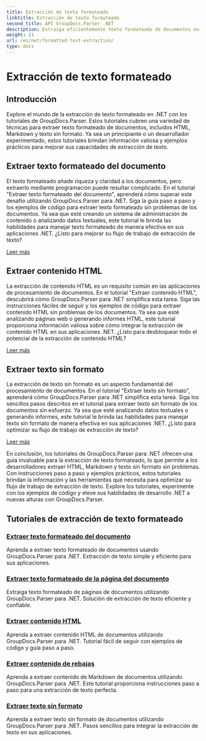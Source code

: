 ```yaml
---
title: Extracción de texto formateado
linktitle: Extracción de texto formateado
second_title: API GroupDocs.Parser .NET
description: Extraiga eficientemente texto formateado de documentos en .NET con GroupDocs.Parser. Aprenda a extraer HTML, Markdown y texto sin formato sin problemas.
weight: 21
url: /es/net/formatted-text-extraction/
type: docs
---
```

# Extracción de texto formateado


## Introducción

Explore el mundo de la extracción de texto formateado en .NET con los tutoriales de GroupDocs.Parser. Estos tutoriales cubren una variedad de técnicas para extraer texto formateado de documentos, incluidos HTML, Markdown y texto sin formato. Ya sea un principiante o un desarrollador experimentado, estos tutoriales brindan información valiosa y ejemplos prácticos para mejorar sus capacidades de extracción de texto.

## Extraer texto formateado del documento

El texto formateado añade riqueza y claridad a los documentos, pero extraerlo mediante programación puede resultar complicado. En el tutorial "Extraer texto formateado del documento", aprenderá cómo superar este desafío utilizando GroupDocs.Parser para .NET. Siga la guía paso a paso y los ejemplos de código para extraer texto formateado sin problemas de los documentos. Ya sea que esté creando un sistema de administración de contenido o analizando datos textuales, este tutorial le brinda las habilidades para manejar texto formateado de manera efectiva en sus aplicaciones .NET. ¿Listo para mejorar su flujo de trabajo de extracción de texto?

[Leer más](./extract-formatted-text-from-document/)

## Extraer contenido HTML

La extracción de contenido HTML es un requisito común en las aplicaciones de procesamiento de documentos. En el tutorial "Extraer contenido HTML", descubrirá cómo GroupDocs.Parser para .NET simplifica esta tarea. Siga las instrucciones fáciles de seguir y los ejemplos de código para extraer contenido HTML sin problemas de los documentos. Ya sea que esté analizando páginas web o generando informes HTML, este tutorial proporciona información valiosa sobre cómo integrar la extracción de contenido HTML en sus aplicaciones .NET. ¿Listo para desbloquear todo el potencial de la extracción de contenido HTML?

[Leer más](./extract-html-content/)

## Extraer texto sin formato

La extracción de texto sin formato es un aspecto fundamental del procesamiento de documentos. En el tutorial "Extraer texto sin formato", aprenderá cómo GroupDocs.Parser para .NET simplifica esta tarea. Siga los sencillos pasos descritos en el tutorial para extraer texto sin formato de los documentos sin esfuerzo. Ya sea que esté analizando datos textuales o generando informes, este tutorial le brinda las habilidades para manejar texto sin formato de manera efectiva en sus aplicaciones .NET. ¿Listo para optimizar su flujo de trabajo de extracción de texto?

[Leer más](./extract-plain-text/)

En conclusión, los tutoriales de GroupDocs.Parser para .NET ofrecen una guía invaluable para la extracción de texto formateado, lo que permite a los desarrolladores extraer HTML, Markdown y texto sin formato sin problemas. Con instrucciones paso a paso y ejemplos prácticos, estos tutoriales brindan la información y las herramientas que necesita para optimizar su flujo de trabajo de extracción de texto. Explore los tutoriales, experimente con los ejemplos de código y eleve sus habilidades de desarrollo .NET a nuevas alturas con GroupDocs.Parser.
## Tutoriales de extracción de texto formateado
### [Extraer texto formateado del documento](./extract-formatted-text-from-document/)
Aprenda a extraer texto formateado de documentos usando GroupDocs.Parser para .NET. Extracción de texto simple y eficiente para sus aplicaciones.
### [Extraer texto formateado de la página del documento](./extract-formatted-text-from-document-page/)
Extraiga texto formateado de páginas de documentos utilizando GroupDocs.Parser para .NET. Solución de extracción de texto eficiente y confiable.
### [Extraer contenido HTML](./extract-html-content/)
Aprenda a extraer contenido HTML de documentos utilizando GroupDocs.Parser para .NET. Tutorial fácil de seguir con ejemplos de código y guía paso a paso.
### [Extraer contenido de rebajas](./extract-markdown-content/)
Aprenda a extraer contenido de Markdown de documentos utilizando GroupDocs.Parser para .NET. Este tutorial proporciona instrucciones paso a paso para una extracción de texto perfecta.
### [Extraer texto sin formato](./extract-plain-text/)
Aprenda a extraer texto sin formato de documentos utilizando GroupDocs.Parser para .NET. Pasos sencillos para integrar la extracción de texto en sus aplicaciones.